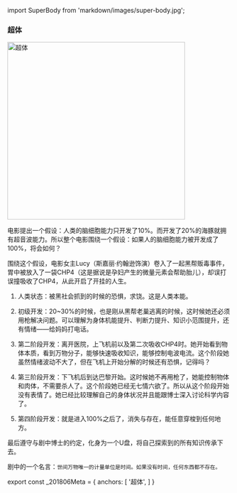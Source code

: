 import SuperBody from 'markdown/images/super-body.jpg';

### 超体

<img src={SuperBody} alt="超体" title="超体" width="400"/>

电影提出一个假设：人类的脑细胞能力只开发了10%。而开发了20%的海豚就拥有超音波能力。所以整个电影围绕一个假设：如果人的脑细胞能力被开发成了100%，将会如何？

围绕这个假设，电影女主Lucy（斯嘉丽·约翰逊饰演）卷入了一起黑帮贩毒事件，胃中被放入了一袋CHP4（这是据说是孕妇产生的微量元素会帮助胎儿），却误打误撞吸收了CHP4，从此开启了开挂的人生。

1. 人类状态：被黑社会抓到的时候的恐惧，求饶。这是人类本能。

2. 初级开发：20~30%的时候，也是刚从黑帮老巢逃离的时候，这时候她还必须用枪解决问题。可以理解为身体机能提升、判断力提升、知识小范围提升，还有情绪——给妈妈打电话。

3. 第二阶段开发：离开医院，上飞机前以及第二次吸收CHP4时。她开始看到物体本质，看到万物分子，能够快速吸收知识，能够控制电波电流。这个阶段她虽然情绪波动不大了，但在飞机上开始分解的时候还有恐惧，记得吗？

4. 第三阶段开发：下飞机后到达巴黎开始。这时候她不再用枪了，她能控制物体和肉体，不需要杀人了。这个阶段她已经无七情六欲了。所以从这个阶段开始没有表情了。她已经比较理解自己的身体状况并且能跟博士深入讨论科学内容了。

5. 第四阶段开发：就是进入100%之后了，消失与存在，能任意穿梭到任何地方。

最后遵守与剧中博士的约定，化身为一个U盘，将自己探索到的所有知识传承下去。

剧中的一个名言：`世间万物唯一的计量单位是时间。如果没有时间，任何东西都不存在。`

export const _201806Meta = {
  anchors: [
    '超体',
  ]
}